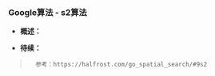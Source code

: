 ### Google算法 - s2算法
- **概述：**
>
>
>
>
>
>
>
>
>
>
>
>
>
>
>
>
>
>

- **待续：**
>       参考：https://halfrost.com/go_spatial_search/#9s2
>
>
>
>
>
>
>
>
>
>
>
>
>
>
>
>
>
